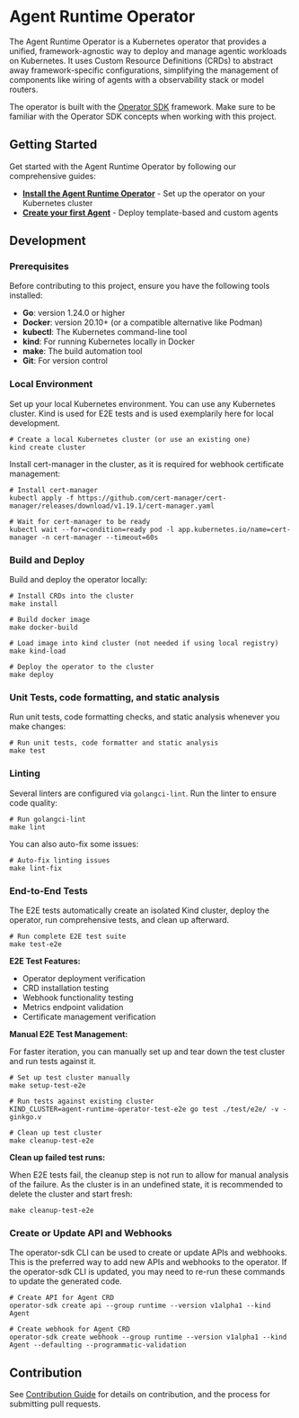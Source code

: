 # Agent Runtime Operator

The Agent Runtime Operator is a Kubernetes operator that provides a unified, framework-agnostic way to deploy and manage agentic workloads on Kubernetes. It uses Custom Resource Definitions (CRDs) to abstract away framework-specific configurations, simplifying the management of components like wiring of agents with a observability stack or model routers.

The operator is built with the [Operator SDK](https://sdk.operatorframework.io/docs/) framework. Make sure to be familiar with the Operator SDK concepts when working with this project.

## Getting Started

Get started with the Agent Runtime Operator by following our comprehensive guides:

- **[Install the Agent Runtime Operator](https://docs.agentic-layer.ai/agent-runtime-operator/agent-runtime/how-to-guide.html)** - Set up the operator on your Kubernetes cluster
- **[Create your first Agent](https://docs.agentic-layer.ai/agent-runtime-operator/agents/how-to-guide.html)** - Deploy template-based and custom agents

## Development

### Prerequisites

Before contributing to this project, ensure you have the following tools installed:

* **Go**: version 1.24.0 or higher
* **Docker**: version 20.10+ (or a compatible alternative like Podman)
* **kubectl**: The Kubernetes command-line tool
* **kind**: For running Kubernetes locally in Docker
* **make**: The build automation tool
* **Git**: For version control

### Local Environment

Set up your local Kubernetes environment.
You can use any Kubernetes cluster. Kind is used for E2E tests and is used exemplarily here for local development.

```shell
# Create a local Kubernetes cluster (or use an existing one)
kind create cluster
```

Install cert-manager in the cluster, as it is required for webhook certificate management:
```shell
# Install cert-manager
kubectl apply -f https://github.com/cert-manager/cert-manager/releases/download/v1.19.1/cert-manager.yaml

# Wait for cert-manager to be ready
kubectl wait --for=condition=ready pod -l app.kubernetes.io/name=cert-manager -n cert-manager --timeout=60s
```

### Build and Deploy

Build and deploy the operator locally:

```shell
# Install CRDs into the cluster
make install

# Build docker image
make docker-build

# Load image into kind cluster (not needed if using local registry)
make kind-load

# Deploy the operator to the cluster
make deploy
```

### Unit Tests, code formatting, and static analysis

Run unit tests, code formatting checks, and static analysis whenever you make changes:

```shell
# Run unit tests, code formatter and static analysis
make test
```

### Linting

Several linters are configured via `golangci-lint`. Run the linter to ensure code quality:

```shell
# Run golangci-lint
make lint
````

You can also auto-fix some issues:

```shell
# Auto-fix linting issues
make lint-fix
```

### End-to-End Tests

The E2E tests automatically create an isolated Kind cluster, deploy the operator, run comprehensive tests, and clean up afterward.

```shell
# Run complete E2E test suite
make test-e2e
```

**E2E Test Features:**
- Operator deployment verification
- CRD installation testing
- Webhook functionality testing
- Metrics endpoint validation
- Certificate management verification

**Manual E2E Test Management:**

For faster iteration, you can manually set up and tear down the test cluster and run tests against it.

```shell
# Set up test cluster manually
make setup-test-e2e

# Run tests against existing cluster
KIND_CLUSTER=agent-runtime-operator-test-e2e go test ./test/e2e/ -v -ginkgo.v

# Clean up test cluster
make cleanup-test-e2e
```

**Clean up failed test runs:**

When E2E tests fail, the cleanup step is not run to allow for manual analysis of the failure. As the cluster is in an undefined state, it is recommended to delete the cluster and start fresh:

```shell
make cleanup-test-e2e
```

### Create or Update API and Webhooks

The operator-sdk CLI can be used to create or update APIs and webhooks.
This is the preferred way to add new APIs and webhooks to the operator.
If the operator-sdk CLI is updated, you may need to re-run these commands to update the generated code.

```shell
# Create API for Agent CRD
operator-sdk create api --group runtime --version v1alpha1 --kind Agent

# Create webhook for Agent CRD
operator-sdk create webhook --group runtime --version v1alpha1 --kind Agent --defaulting --programmatic-validation
```

## Contribution

See [Contribution Guide](https://github.com/agentic-layer/agent-runtime-operator?tab=contributing-ov-file) for details on contribution, and the process for submitting pull requests.
